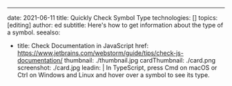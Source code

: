 ---
date: 2021-06-11
title: Quickly Check Symbol Type
technologies: []
topics: [editing]
author: ed
subtitle: Here's how to get information about the type of a symbol.
seealso:
- title: Check Documentation in JavaScript
  href: https://www.jetbrains.com/webstorm/guide/tips/check-js-documentation/
thumbnail: ./thumbnail.jpg
cardThumbnail: ./card.png
screenshot: ./card.jpg
leadin: |
  In TypeScript, press Cmd on macOS or Ctrl on Windows and Linux and hover over a symbol to see its type.
